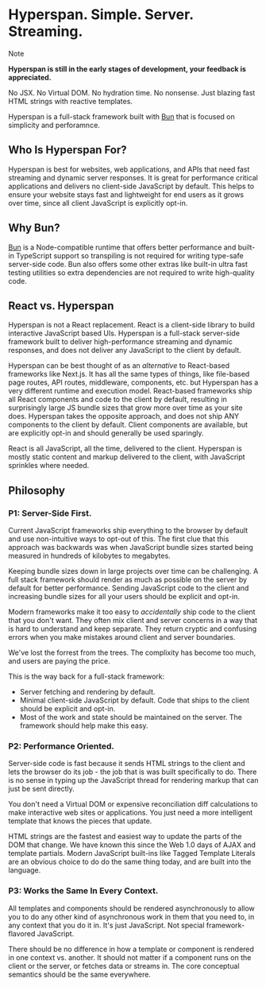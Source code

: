 # Hyperspan. Simple. Server. Streaming.

> [!NOTE]
> **Hyperspan is still in the early stages of development, your feedback is appreciated.**

No JSX. No Virtual DOM. No hydration time. No nonsense. Just blazing fast HTML strings with reactive templates.

Hyperspan is a full-stack framework built with [Bun](https://bun.sh) that is focused on simplicity and perforamnce.

## Who Is Hyperspan For?

Hyperspan is best for websites, web applications, and APIs that need fast streaming and dynamic server responses. It is
great for performance critical applications and delivers no client-side JavaScript by default. This helps to ensure your
website stays fast and lightweight for end users as it grows over time, since all client JavaScript is explicitly
opt-in.

## Why Bun?

[Bun](https://bun.sh) is a Node-compatible runtime that offers better performance and built-in TypeScript support so
transpiling is not required for writing type-safe server-side code. Bun also offers some other extras like built-in
ultra fast testing utilities so extra dependencies are not required to write high-quality code.

## React vs. Hyperspan

Hyperspan is not a React replacement. React is a client-side library to build interactive JavaScript based UIs.
Hyperspan is a full-stack server-side framework built to deliver high-performance streaming and dynamic responses, and
does not deliver any JavaScript to the client by default.

Hyperspan can be best thought of as an _alternative_ to React-based frameworks like Next.js. It has all the same types
of things, like file-based page routes, API routes, middleware, components, etc. but Hyperspan has a very different
runtime and execution model. React-based frameworks ship all React components and code to the client by default,
resulting in surprisingly large JS bundle sizes that grow more over time as your site does. Hyperspan takes the opposite
approach, and does not ship ANY components to the client by default. Client components are available, but are explicitly
opt-in and should generally be used sparingly.

React is all JavaScript, all the time, delivered to the client. Hyperspan is mostly static content and markup delivered
to the client, with JavaScript sprinkles where needed.

## Philosophy

### P1: Server-Side First.

Current JavaScript frameworks ship everything to the browser by default and use non-intuitive ways to opt-out of this.
The first clue that this approach was backwards was when JavaScript bundle sizes started being measured in hundreds of
kilobytes to megabytes.

Keeping bundle sizes down in large projects over time can be challenging. A full stack framework should render as much
as possible on the server by default for better performance. Sending JavaScript code to the client and increasing bundle
sizes for all your users should be explicit and opt-in.

Modern frameworks make it too easy to _accidentally_ ship code to the client that you don't want. They often mix client
and server concerns in a way that is hard to understand and keep separate. They return cryptic and confusing errors when
you make mistakes around client and server boundaries.

We've lost the forrest from the trees. The complixity has become too much, and users are paying the price.

This is the way back for a full-stack framework:

- Server fetching and rendering by default.
- Minimal client-side JavaScript by default. Code that ships to the client should be explicit and opt-in.
- Most of the work and state should be maintained on the server. The framework should help make this easy.

### P2: Performance Oriented.

Server-side code is fast because it sends HTML strings to the client and lets the browser do its job - the job that is
was built specifically to do. There is no sense in typing up the JavaScript thread for rendering markup that can just be
sent directly.

You don't need a Virtual DOM or expensive reconciliation diff calculations to make interactive web sites or
applications. You just need a more intelligent template that knows the pieces that update.

HTML strings are the fastest and easiest way to update the parts of the DOM that change. We have known this since the
Web 1.0 days of AJAX and template partials. Modern JavaScript built-ins like Tagged Template Literals are an obvious
choice to do do the same thing today, and are built into the language.

### P3: Works the Same In Every Context.

All templates and components should be rendered asynchronously to allow you to do any other kind of asynchronous work in
them that you need to, in any context that you do it in. It's just JavaScript. Not special framework-flavored
JavaScript.

There should be no difference in how a template or component is rendered in one context vs. another. It should not
matter if a component runs on the client or the server, or fetches data or streams in. The core conceptual semantics
should be the same everywhere.
